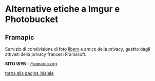 # Alternative etiche a Imgur e Photobucket

## Framapic

Servizio di condivisione di foto [libero](open-source) e amico della privacy, gestito dagli attivisti 
della privacy francesi Framasoft. 

**SITO WEB** - [Framapic.org](https://framapic.org/)

[torna alla pagina iniziale](index)
